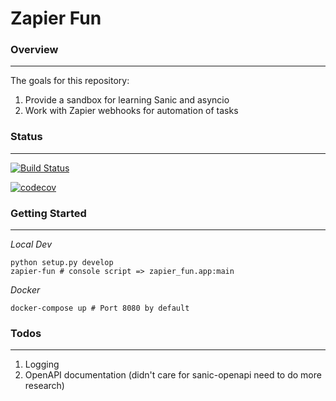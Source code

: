 # Zapier Fun

### Overview
---
The goals for this repository:
1. Provide a sandbox for learning Sanic and asyncio
2. Work with Zapier webhooks for automation of tasks

### Status
---
[![Build Status](https://travis-ci.org/jhunthrop/zapier-fun.svg?branch=master)](https://travis-ci.org/jhunthrop/zapier-fun)  

[![codecov](https://codecov.io/gh/jhunthrop/zapier-fun/branch/master/graph/badge.svg)](https://codecov.io/gh/jhunthrop/zapier-fun)

### Getting Started
---
_Local Dev_
```
python setup.py develop
zapier-fun # console script => zapier_fun.app:main
```


_Docker_
```
docker-compose up # Port 8080 by default
```

### Todos
---
1. Logging
2. OpenAPI documentation (didn't care for sanic-openapi need to do more research)
